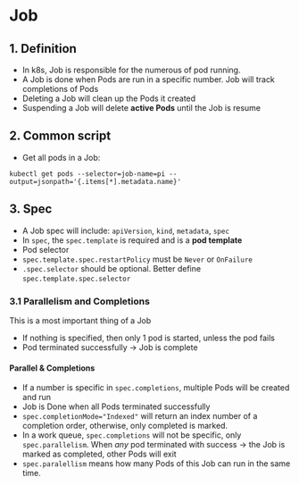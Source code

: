 # Job

## 1. Definition

-   In k8s, Job is responsible for the numerous of pod running.
-   A Job is done when Pods are run in a specific number. Job will track completions of Pods
-   Deleting a Job will clean up the Pods it created
-   Suspending a Job will delete **active Pods** until the Job is resume

## 2. Common script

-   Get all pods in a Job:

```
kubectl get pods --selector=job-name=pi --output=jsonpath='{.items[*].metadata.name}'
```

## 3. Spec

-   A Job spec will include: `apiVersion`, `kind`, `metadata`, `spec`
-   In `spec`, the `spec.template` is required and is a **pod template**
-   Pod selector
-   `spec.template.spec.restartPolicy` must be `Never` or `OnFailure`
-   `.spec.selector` should be optional. Better define `spec.template.spec.selector`

### 3.1 Parallelism and Completions

This is a most important thing of a Job

-   If nothing is specified, then only 1 pod is started, unless the pod fails
-   Pod terminated successfully -> Job is complete

#### Parallel & Completions

-   If a number is specific in `spec.completions`, multiple Pods will be created and run
-   Job is Done when all Pods terminated successfully
-   `spec.completionMode="Indexed"` will return an index number of a completion order, otherwise, only completed is marked.
-   In a work queue, `spec.completions` will not be specific, only `spec.parallelism`. When _any_ pod terminated with success -> the Job is marked as completed, other Pods will exit
-   `spec.paralellism` means how many Pods of this Job can run in the same time.
